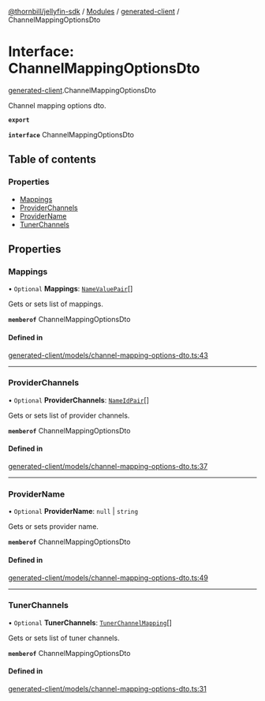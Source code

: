 [@thornbill/jellyfin-sdk](../README.md) / [Modules](../modules.md) / [generated-client](../modules/generated_client.md) / ChannelMappingOptionsDto

# Interface: ChannelMappingOptionsDto

[generated-client](../modules/generated_client.md).ChannelMappingOptionsDto

Channel mapping options dto.

**`export`**

**`interface`** ChannelMappingOptionsDto

## Table of contents

### Properties

- [Mappings](generated_client.ChannelMappingOptionsDto.md#mappings)
- [ProviderChannels](generated_client.ChannelMappingOptionsDto.md#providerchannels)
- [ProviderName](generated_client.ChannelMappingOptionsDto.md#providername)
- [TunerChannels](generated_client.ChannelMappingOptionsDto.md#tunerchannels)

## Properties

### Mappings

• `Optional` **Mappings**: [`NameValuePair`](generated_client.NameValuePair.md)[]

Gets or sets list of mappings.

**`memberof`** ChannelMappingOptionsDto

#### Defined in

[generated-client/models/channel-mapping-options-dto.ts:43](https://github.com/jellyfin/jellyfin-sdk-typescript/blob/fa599ae/src/generated-client/models/channel-mapping-options-dto.ts#L43)

___

### ProviderChannels

• `Optional` **ProviderChannels**: [`NameIdPair`](generated_client.NameIdPair.md)[]

Gets or sets list of provider channels.

**`memberof`** ChannelMappingOptionsDto

#### Defined in

[generated-client/models/channel-mapping-options-dto.ts:37](https://github.com/jellyfin/jellyfin-sdk-typescript/blob/fa599ae/src/generated-client/models/channel-mapping-options-dto.ts#L37)

___

### ProviderName

• `Optional` **ProviderName**: ``null`` \| `string`

Gets or sets provider name.

**`memberof`** ChannelMappingOptionsDto

#### Defined in

[generated-client/models/channel-mapping-options-dto.ts:49](https://github.com/jellyfin/jellyfin-sdk-typescript/blob/fa599ae/src/generated-client/models/channel-mapping-options-dto.ts#L49)

___

### TunerChannels

• `Optional` **TunerChannels**: [`TunerChannelMapping`](generated_client.TunerChannelMapping.md)[]

Gets or sets list of tuner channels.

**`memberof`** ChannelMappingOptionsDto

#### Defined in

[generated-client/models/channel-mapping-options-dto.ts:31](https://github.com/jellyfin/jellyfin-sdk-typescript/blob/fa599ae/src/generated-client/models/channel-mapping-options-dto.ts#L31)
